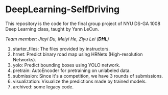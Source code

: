 # DeepLearning-SelfDriving


This repository is the code for the final group project of NYU DS-GA 1008 Deep Learning class, taught by Yann LeCun. 

*Team member: Jiayi Du, Meiyi He, Ziyu Lei (**DHL**)*


1. starter_files: The files provided by instructors. 
2. hrnet: Predict binary road map using HRNets (High-resolution Networks). 
3. yolo: Predict bounding boxes using YOLO network. 
4. pretrain: AutoEncoder for pretraining on unlabeled data. 
5. submission: Since it's a competition, we have 3 rounds of submissions. 
6. visualization: Visualize the predictions made by trained models. 
7. archived: some legacy code.
